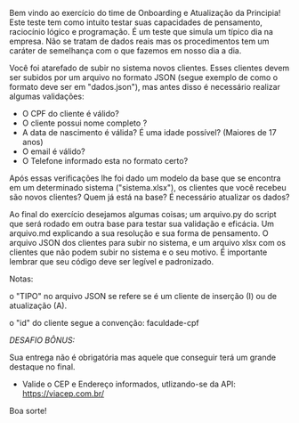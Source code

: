Bem vindo ao exercício do time de Onboarding e Atualização da Principia! Este teste tem como intuito testar suas capacidades de pensamento, raciocínio lógico e programação. É um teste que simula um típico dia na empresa. Não se tratam de dados reais mas os procedimentos tem um caráter de semelhança com o que fazemos em nosso dia a dia. 

Você foi atarefado de subir no sistema novos clientes. Esses clientes devem ser subidos por um arquivo no formato JSON (segue exemplo de como o formato deve ser em "dados.json"), mas antes disso é necessário realizar algumas validações: 

- O CPF do cliente é válido?
- O cliente possui nome completo ?
- A data de nascimento é válida? É uma idade possível? (Maiores de 17 anos)
- O email é válido?
- O Telefone informado esta no formato certo?

Após essas verificações lhe foi dado um modelo da base que se encontra em um determinado sistema ("sistema.xlsx"), os clientes que você recebeu são novos clientes? Quem já está na base? É necessário atualizar os dados? 

Ao final do exercício desejamos algumas coisas; um arquivo.py do script que será rodado em outra base para testar sua validação e eficácia. Um arquivo.md explicando a sua resolução e sua forma de pensamento. O arquivo JSON dos clientes para subir no sistema, e um arquivo xlsx com os clientes que não podem subir no sistema e o seu motivo. É importante lembrar que seu código deve ser legível e padronizado.

Notas:

o "TIPO" no arquivo JSON se refere se é um cliente de inserção (I) ou de atualização (A).

o "id" do cliente segue a convenção: faculdade-cpf

*DESAFIO BÔNUS:*

Sua entrega não é obrigatória mas aquele que conseguir terá um grande destaque no final. 

- Valide o CEP e Endereço informados, utlizando-se da API: https://viacep.com.br/

Boa sorte!
